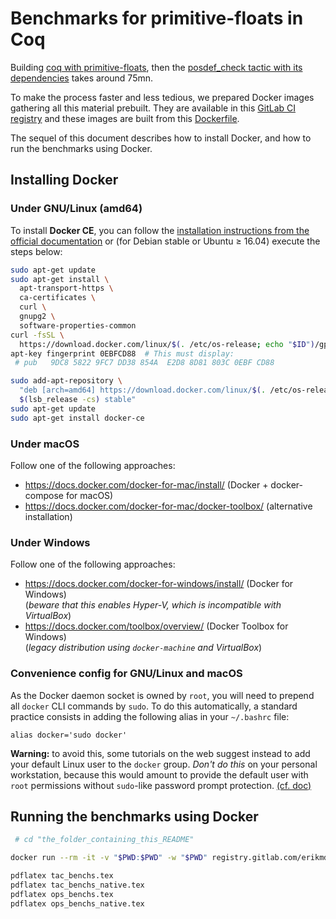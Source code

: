 # Benchmarks for primitive-floats in Coq

Building
[coq with primitive-floats](https://github.com/validsdp/coq/tree/primitive-floats),
then the
[posdef_check tactic with its dependencies](https://github.com/validsdp/validsdp/blob/posdef_check/theories/posdef_check.v)
takes around 75mn.

To make the process faster and less tedious, we prepared Docker images
gathering all this material prebuilt. They are available in this
[GitLab CI registry](https://gitlab.com/erikmd/docker-coq-primitive-floats/container_registry)
and these images are built from this
[Dockerfile](https://gitlab.com/erikmd/docker-coq-primitive-floats/blob/master/Dockerfile).

The sequel of this document describes how to install Docker, and how
to run the benchmarks using Docker.

## Installing Docker

### Under GNU/Linux (amd64)

To install **Docker CE**, you can follow the
[installation instructions from the official documentation](https://docs.docker.com/install/#supported-platforms)
or (for Debian stable or Ubuntu ≥ 16.04) execute the steps below:

```bash
sudo apt-get update
sudo apt-get install \
  apt-transport-https \
  ca-certificates \
  curl \
  gnupg2 \
  software-properties-common
curl -fsSL \
  https://download.docker.com/linux/$(. /etc/os-release; echo "$ID")/gpg | sudo apt-key add -
apt-key fingerprint 0EBFCD88  # This must display:
 # pub   9DC8 5822 9FC7 DD38 854A  E2D8 8D81 803C 0EBF CD88

sudo add-apt-repository \
  "deb [arch=amd64] https://download.docker.com/linux/$(. /etc/os-release; echo "$ID") \
  $(lsb_release -cs) stable"
sudo apt-get update
sudo apt-get install docker-ce
```

### Under macOS

Follow one of the following approaches:

* <https://docs.docker.com/docker-for-mac/install/> (Docker + docker-compose for macOS)
* <https://docs.docker.com/docker-for-mac/docker-toolbox/> (alternative installation)

### Under Windows

Follow one of the following approaches:

* <https://docs.docker.com/docker-for-windows/install/> (Docker for Windows)  
  (*beware that this enables Hyper-V, which is incompatible with VirtualBox*)
* <https://docs.docker.com/toolbox/overview/> (Docker Toolbox for Windows)  
  (*legacy distribution using `docker-machine` and VirtualBox*)

### Convenience config for GNU/Linux and macOS

As the Docker daemon socket is owned by `root`, you will need to
prepend all `docker` CLI commands by `sudo`.
To do this automatically, a standard practice consists in adding the
following alias in your `~/.bashrc` file:

    alias docker='sudo docker'

**Warning:** to avoid this, some tutorials on the web suggest instead
to add your default Linux user to the `docker` group. *Don't do this*
on your personal workstation, because this would amount to provide the
default user with `root` permissions without `sudo`-like password
prompt protection.
[(cf. doc)](https://docs.docker.com/engine/security/security/#docker-daemon-attack-surface)

## Running the benchmarks using Docker

```bash
 # cd "the_folder_containing_this_README"

docker run --rm -it -v "$PWD:$PWD" -w "$PWD" registry.gitlab.com/erikmd/docker-coq-primitive-floats/master_compiler-edge bash -c "./run.sh"

pdflatex tac_benchs.tex
pdflatex tac_benchs_native.tex
pdflatex ops_benchs.tex
pdflatex ops_benchs_native.tex
```

